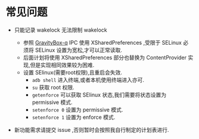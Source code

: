 # 常见问题

* 只能记录 wakelock 无法限制 wakelock
  * 参照 [GravityBox-q](https://github.com/GravityBox/GravityBox/tree/q) IPC 使用 XSharedPreferences ,受限于 SELinux 必须将 SELinux 设置为宽松,才可以正常读取.
  * 后面计划将使用 XSharedPreferences 部分也替换为 ContentProvider 实现,但是实现相同效果较为困难.
  * 设置 SElinux(需要root权限),且重启会失效.
    * `adb shell` 进入终端,或者本机使用终端进入亦可.
    * `su` 获取 root 权限.
    * `getenforce` 可以获取 SElinux 状态,我们需要将状态设置为 permissive 模式.
    * `setenforce 0` 设置为 permissive 模式.
    * `setenforce 1` 设置为 enforce 模式.

* 新功能需求请提交 issue ,否则暂时会按照我自行制定的计划表进行.
